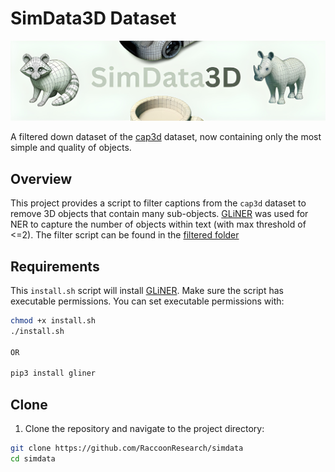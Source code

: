 # SimData3D Dataset

<img src="simdatalogo.jpeg" />

A filtered down dataset of the [cap3d](https://cap3d-um.github.io/) dataset, now containing only the most simple and quality of objects.

## Overview

This project provides a script to filter captions from the `cap3d` dataset to remove 3D objects that contain many sub-objects. 
[GLiNER](https://github.com/urchade/GLiNER) was used for NER to capture the number of objects within text (with max threshold of <=2). The filter script can be found in the [filtered folder](https://github.com/RaccoonResearch/simdata/tree/main/filtered)

## Requirements

This `install.sh` script will install [GLiNER](https://github.com/urchade/GLiNER). Make sure the script has executable permissions. You can set executable permissions with:

```bash
chmod +x install.sh
./install.sh

OR 

pip3 install gliner
```

## Clone

1. Clone the repository and navigate to the project directory:

```bash
git clone https://github.com/RaccoonResearch/simdata
cd simdata
```
